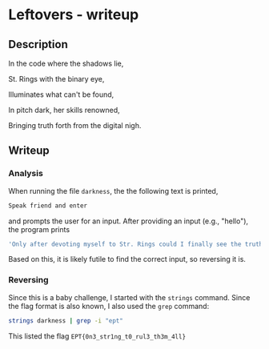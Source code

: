 # Leftovers - writeup

## Description

In the code where the shadows lie,

St. Rings with the binary eye,

Illuminates what can't be found,

In pitch dark, her skills renowned,

Bringing truth forth from the digital nigh.

## Writeup

### Analysis

When running the file ```darkness```, the the following text is printed,
```bash
Speak friend and enter
```
and prompts the user for an input. After providing an input (e.g., "hello"), the program prints
```bash
'Only after devoting myself to Str. Rings could I finally see the truth'
```
Based on this, it is likely futile to find the correct input, so reversing it is.

### Reversing

Since this is a baby challenge, I started with the ```strings``` command. Since the flag format is also known, I also used the ```grep``` command:

```bash
strings darkness | grep -i "ept"
```

This listed the flag ```EPT{0n3_str1ng_t0_rul3_th3m_4ll}```